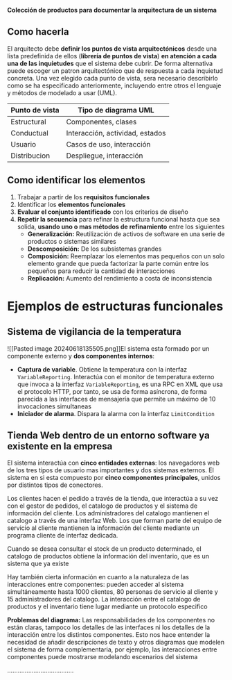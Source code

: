 **Colección de productos para documentar la arquitectura de un sistema**
## Como hacerla
El arquitecto debe **definir los puntos de vista arquitectónicos** desde una lista predefinida de ellos (**librería de puntos de vista**) **en atención a cada una de las inquietudes** que el sistema debe cubrir.
De forma alternativa puede escoger un patron arquitectónico que de respuesta a cada inquietud concreta.
Una vez elegido cada punto de vista, sera necesario describirlo como se ha especificado anteriormente, incluyendo entre otros el lenguaje y métodos de modelado a usar (UML).

| Punto de vista | Tipo de diagrama UML            |
| -------------- | ------------------------------- |
| Estructural    | Componentes, clases             |
| Conductual     | Interacción, actividad, estados |
| Usuario        | Casos de uso, interacción       |
| Distribucion   | Despliegue, interacción         |
## Como identificar los elementos
1. Trabajar a partir de los **requisitos funcionales**
2. Identificar los **elementos funcionales**
3. **Evaluar el conjunto identificado** con los criterios de diseño
4. **Repetir la secuencia** para refinar la estructura funcional hasta que sea solida, **usando uno o mas métodos de refinamiento** entre los siguientes
	- **Generalización:** Reutilización de activos de software en una serie de productos o sistemas similares
	- **Descomposición:** De los subsistemas grandes
	- **Composición:** Reemplazar los elementos mas pequeños con un solo elemento grande que pueda factorizar la parte común entre los pequeños para reducir la cantidad de interacciones
	- **Replicación:** Aumento del rendimiento a costa de inconsistencia
# Ejemplos de estructuras funcionales
## Sistema de vigilancia de la temperatura
![[Pasted image 20240618135505.png]]El sistema esta formado por un componente externo y **dos componentes internos**:
- **Captura de variable**. Obtiene la temperatura con la interfaz `VariableReporting`. Interactúa con el monitor de temperatura externo que invoca a la interfaz `VariableReporting`, es una RPC en XML que usa el protocolo HTTP, por tanto, se usa de forma asíncrona, de forma parecida a las interfaces de mensajería que permite un máximo de 10 invocaciones simultaneas
- **Iniciador de alarma**. Dispara la alarma con la interfaz `LimitCondition`
## Tienda Web dentro de un entorno software ya existente en la empresa
El sistema interactúa con **cinco entidades externas**: los navegadores web de los tres tipos de usuario mas importantes y dos sistemas externos. 
El sistema en si esta compuesto por **cinco componentes principales**, unidos por distintos tipos de conectores.

Los clientes hacen el pedido a través de la tienda, que interactúa a su vez con el gestor de pedidos, el catalogo de productos y el sistema de información del cliente.
Los administradores del catalogo mantienen el catalogo a través de una interfaz Web.
Los que forman parte del equipo de servicio al cliente mantienen la información del cliente mediante un programa cliente de interfaz dedicada.

Cuando se desea consultar el stock de un producto determinado, el catalogo de productos obtiene la información del inventario, que es un sistema que ya existe

Hay también cierta información en cuanto a la naturaleza de las interacciones entre componentes: pueden acceder al sistema simultáneamente hasta 1000 clientes, 80 personas de servicio al cliente y 15 administradores del catalogo. La interacción entre el catalogo de productos y el inventario tiene lugar mediante un protocolo especifico

**Problemas del diagrama:** Las responsabilidades de los componentes no están claras, tampoco los detalles de las interfaces ni los detalles de la interacción entre los distintos componentes. Esto nos hace entender la necesidad de añadir descripciones de texto y otros diagramas que modelen el sistema de forma complementaria, por ejemplo, las interacciones entre componentes puede mostrarse modelando escenarios del sistema

......................................